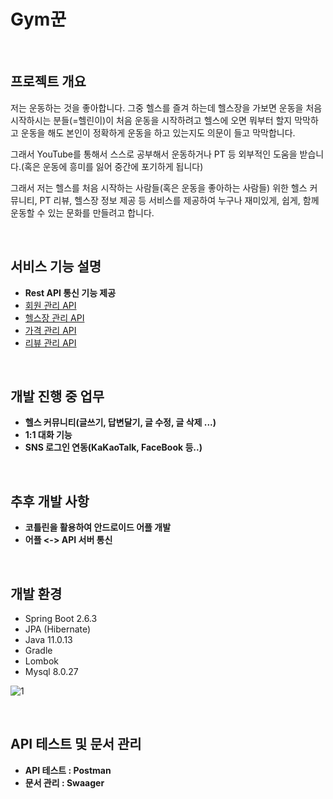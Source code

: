 # Gym꾼
 <br>

<h2>프로젝트 개요</h2>

 저는 운동하는 것을 좋아합니다. 그중 헬스를 즐겨 하는데 헬스장을 가보면 운동을 처음 시작하시는 분들(=헬린이)이 처음 운동을 시작하려고 헬스에 오면 뭐부터 할지 막막하고 운동을 해도 본인이 정확하게 운동을 하고 있는지도 의문이 들고 막막합니다.

그래서 YouTube를 통해서 스스로 공부해서 운동하거나 PT 등 외부적인 도움을 받습니다.(혹은 운동에 흥미를 잃어 중간에 포기하게 됩니다)

그래서 저는 헬스를 처음 시작하는 사람들(혹은 운동을 좋아하는 사람들) 위한 헬스 커뮤니티, PT 리뷰, 헬스장 정보 제공 등 서비스를 제공하여 누구나 재미있게, 쉽게, 함께 운동할 수 있는 문화를 만들려고 합니다.


<br>

<h2>서비스 기능 설명</h2>

- <Strong>Rest API 통신 기능 제공</Strong>
- [회원 관리 API](https://github.com/underdarks/real_pt/blob/main/doc/member/doc.md)
- [헬스장 관리 API](https://github.com/underdarks/real_pt/blob/main/doc/member/doc.md)
- [가격 관리 API](https://github.com/underdarks/real_pt/blob/main/doc/member/doc.md)
- [리뷰 관리 API](https://github.com/underdarks/real_pt/blob/main/doc/member/doc.md)


<br>
<h2>개발 진행 중 업무</h2>

- <Strong>헬스 커뮤니티(글쓰기, 답변달기, 글 수정, 글 삭제 ...)</Strong>
- <Strong>1:1 대화 기능</Strong>
- <Strong>SNS 로그인 연동(KaKaoTalk, FaceBook 등..)</Strong>



<br>
<h2>추후 개발 사항</h2>

- <Strong>코틀린을 활용하여 안드로이드 어플 개발</Strong>
- <Strong>어플 <-> API 서버 통신</Strong>

  
<br>

<h2>개발 환경</h2>

- Spring Boot 2.6.3
- JPA (Hibernate)
- Java 11.0.13
- Gradle 
- Lombok
- Mysql 8.0.27

![1](https://user-images.githubusercontent.com/41244406/159150270-39c95cdd-b8a3-4f66-9337-2bd713663447.PNG)

<br>

<h2>API 테스트 및 문서 관리 </h2>

- <Strong>API 테스트 : Postman</Strong>
- <Strong>문서 관리 : Swaager</Strong>



